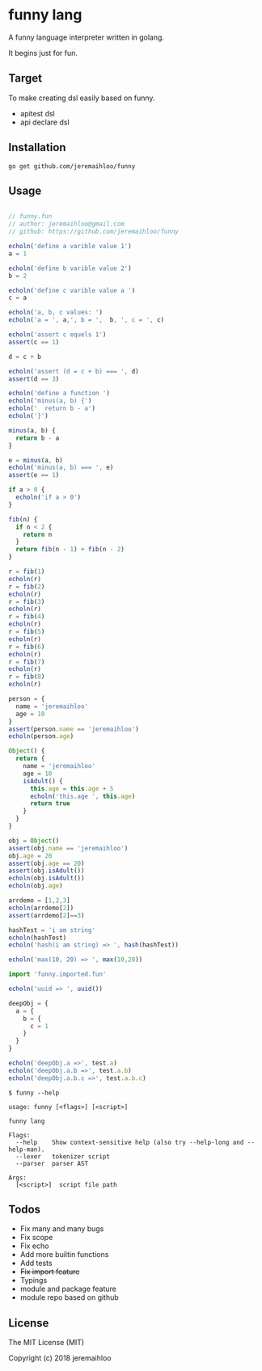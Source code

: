 # funny lang

A funny language interpreter written in golang.

It begins just for fun.

## Target

To make creating dsl easily based on funny.

- apitest dsl
- api declare dsl

## Installation

```console
go get github.com/jeremaihloo/funny
```

## Usage

```javascript

// funny.fun
// author: jeremaihloo@gmail.com
// github: https://github.com/jeremaihloo/funny

echoln('define a varible value 1')
a = 1

echoln('define b varible value 2')
b = 2

echoln('define c varible value a ')
c = a

echoln('a, b, c values: ')
echoln('a = ', a,', b = ',  b, ', c = ', c)

echoln('assert c equels 1')
assert(c == 1)

d = c + b

echoln('assert (d = c + b) === ', d)
assert(d == 3)

echoln('define a function ')
echoln('minus(a, b) {')
echoln('  return b - a')
echoln('}')

minus(a, b) {
  return b - a
}

e = minus(a, b)
echoln('minus(a, b) === ', e)
assert(e == 1)

if a > 0 {
  echoln('if a > 0')
}

fib(n) {
  if n < 2 {
    return n
  }
  return fib(n - 1) + fib(n - 2)
}

r = fib(1)
echoln(r)
r = fib(2)
echoln(r)
r = fib(3)
echoln(r)
r = fib(4)
echoln(r)
r = fib(5)
echoln(r)
r = fib(6)
echoln(r)
r = fib(7)
echoln(r)
r = fib(8)
echoln(r)

person = {
  name = 'jeremaihloo'
  age = 10
}
assert(person.name == 'jeremaihloo')
echoln(person.age)

Object() {
  return {
    name = 'jeremaihloo'
    age = 10
    isAdult() {
      this.age = this.age + 5
      echoln('this.age ', this.age)
      return true
    }
  }
}

obj = Object()
assert(obj.name == 'jeremaihloo')
obj.age = 20
assert(obj.age == 20)
assert(obj.isAdult())
echoln(obj.isAdult())
echoln(obj.age)

arrdemo = [1,2,3]
echoln(arrdemo[2])
assert(arrdemo[2]==3)

hashTest = 'i am string'
echoln(hashTest)
echoln('hash(i am string) => ', hash(hashTest))

echoln('max(10, 20) => ', max(10,20))

import 'funny.imported.fun'

echoln('uuid => ', uuid())

deepObj = {
  a = {
    b = {
      c = 1
    }
  }
}

echoln('deepObj.a =>', test.a)
echoln('deepObj.a.b =>', test.a.b)
echoln('deepObj.a.b.c =>', test.a.b.c)
```

```console
$ funny --help

usage: funny [<flags>] [<script>]

funny lang

Flags:
  --help    Show context-sensitive help (also try --help-long and --help-man).
  --lexer   tokenizer script
  --parser  parser AST

Args:
  [<script>]  script file path
```

## Todos

- Fix many and many bugs
- Fix scope
- Fix echo
- Add more builtin functions
- Add tests
- ~~Fix import feature~~
- Typings
- module and package feature
- module repo based on github

## License

The MIT License (MIT)

Copyright (c) 2018 jeremaihloo
